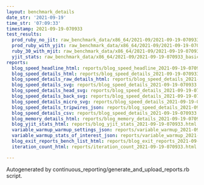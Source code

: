 ```yaml
---
layout: benchmark_details
date_str: '2021-09-19'
time_str: '07:09:33'
timestamp: 2021-09-19-070933
test_results:
  prod_ruby_no_jit: raw_benchmark_data/x86_64/2021-09/2021-09-19-070933_basic_benchmark_prod_ruby_no_jit.json
  prod_ruby_with_yjit: raw_benchmark_data/x86_64/2021-09/2021-09-19-070933_basic_benchmark_prod_ruby_with_yjit.json
  ruby_30_with_mjit: raw_benchmark_data/x86_64/2021-09/2021-09-19-070933_basic_benchmark_ruby_30_with_mjit.json
  yjit_stats: raw_benchmark_data/x86_64/2021-09/2021-09-19-070933_basic_benchmark_yjit_stats.json
reports:
  blog_speed_headline_html: reports/blog_speed_headline_2021-09-19-070933.html
  blog_speed_details_html: reports/blog_speed_details_2021-09-19-070933.html
  blog_speed_details_raw_details_html: reports/blog_speed_details_2021-09-19-070933.raw_details.html
  blog_speed_details_svg: reports/blog_speed_details_2021-09-19-070933.svg
  blog_speed_details_head_svg: reports/blog_speed_details_2021-09-19-070933.head.svg
  blog_speed_details_back_svg: reports/blog_speed_details_2021-09-19-070933.back.svg
  blog_speed_details_micro_svg: reports/blog_speed_details_2021-09-19-070933.micro.svg
  blog_speed_details_tripwires_json: reports/blog_speed_details_2021-09-19-070933.tripwires.json
  blog_speed_details_csv: reports/blog_speed_details_2021-09-19-070933.csv
  blog_memory_details_html: reports/blog_memory_details_2021-09-19-070933.html
  blog_yjit_stats_html: reports/blog_yjit_stats_2021-09-19-070933.html
  variable_warmup_warmup_settings_json: reports/variable_warmup_2021-09-19-070933.warmup_settings.json
  variable_warmup_stats_of_interest_json: reports/variable_warmup_2021-09-19-070933.stats_of_interest.json
  blog_exit_reports_bench_list_html: reports/blog_exit_reports_2021-09-19-070933.bench_list.html
  iteration_count_html: reports/iteration_count_2021-09-19-070933.html

---
```

Autogenerated by continuous_reporting/generate_and_upload_reports.rb script.
